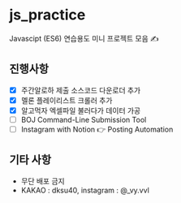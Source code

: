 # js_practice

Javascipt (ES6) 연습용도 미니 프로젝트 모음 ✍

## 진행사항

-   [x] 주간알로하 제출 소스코드 다운로더 추가
-   [x] 멜론 플레이리스트 크롤러 추가
-   [x] 알고먹자 엑셀파일 불러다가 데이터 가공
-   [ ] BOJ Command-Line Submission Tool
-   [ ] Instagram with Notion 👉 Posting Automation

## 기타 사항

-   무단 배포 금지
-   KAKAO : dksu40, instagram : @\_vy.vvl
